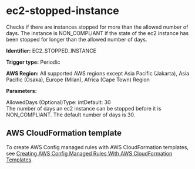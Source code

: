# ec2\-stopped\-instance<a name="ec2-stopped-instance"></a>

Checks if there are instances stopped for more than the allowed number of days\. The instance is NON\_COMPLIANT if the state of the ec2 instance has been stopped for longer than the allowed number of days\.

**Identifier:** EC2\_STOPPED\_INSTANCE

**Trigger type:** Periodic

**AWS Region:** All supported AWS regions except Asia Pacific \(Jakarta\), Asia Pacific \(Osaka\), Europe \(Milan\), Africa \(Cape Town\) Region

**Parameters:**

AllowedDays \(Optional\)Type: intDefault: 30  
The number of days an ec2 instance can be stopped before it is NON\_COMPLIANT\. The default number of days is 30\.

## AWS CloudFormation template<a name="w85aac12c32c17b9d213c15"></a>

To create AWS Config managed rules with AWS CloudFormation templates, see [Creating AWS Config Managed Rules With AWS CloudFormation Templates](aws-config-managed-rules-cloudformation-templates.md)\.